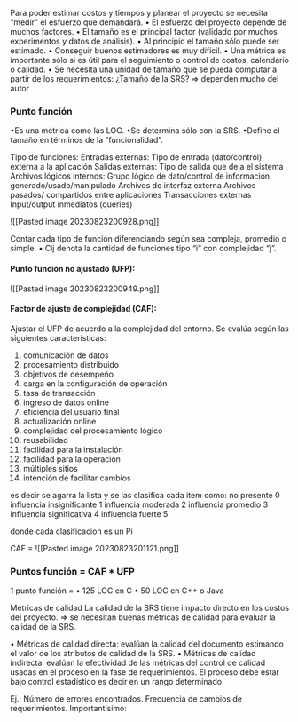 Para poder estimar costos y tiempos y planear el proyecto se necesita “medir” el esfuerzo que demandará.
• El esfuerzo del proyecto depende de muchos factores.
• El tamaño es el principal factor (validado por muchos experimentos y datos de análisis).
• Al principio el tamaño sólo puede ser estimado.
• Conseguir buenos estimadores es muy difícil.
• Una métrica es importante sólo si es útil para el seguimiento o control de costos, calendario o calidad.
• Se necesita una unidad de tamaño que se pueda computar a partir de los requerimientos:
¿Tamaño de la SRS? => dependen mucho del autor

### Punto función
•Es una métrica como las LOC.
•Se determina sólo con la SRS.
•Define el tamaño en términos de la “funcionalidad”.

Tipo de funciones:
	Entradas externas:
		Tipo de entrada (dato/control) externa a la aplicación
	Salidas externas:
		Tipo de salida que deja el sistema
	Archivos lógicos internos:
		Grupo lógico de dato/control de información generado/usado/manipulado
	Archivos de interfaz externa
		Archivos pasados/ compartidos entre aplicaciones
	Transacciones externas
	Input/output inmediatos (queries)


![[Pasted image 20230823200928.png]]

Contar cada tipo de función diferenciando según sea compleja, promedio o simple.
• Cij denota la cantidad de funciones tipo “i” con complejidad “j”.
#### Punto función no ajustado (UFP):

![[Pasted image 20230823200949.png]]

#### Factor de ajuste de complejidad (CAF):
Ajustar el UFP de acuerdo a la complejidad del entorno. Se evalúa según las siguientes características:
1. comunicación de datos
2. procesamiento distribuido
3. objetivos de desempeño
4. carga en la configuración de operación
5. tasa de transacción
6. ingreso de datos online
7. eficiencia del usuario final
8. actualización online
9. complejidad del procesamiento lógico
10. reusabilidad
11. facilidad para la instalación
12. facilidad para la operación
13. múltiples sitios
14. intención de facilitar cambios

es decir se agarra la lista y se las clasifica cada item como:
	no presente                             0
	influencia insignificante           1
	influencia moderada               2
	influencia promedio                3
	influencia significativa             4
	influencia fuerte                      5

donde cada clasificacion es un Pi

CAF = ![[Pasted image 20230823201121.png]]

### Puntos función = CAF * UFP

1 punto función =
• 125 LOC en C
	• 50 LOC en C++ o Java

Métricas de calidad
La calidad de la SRS tiene impacto directo en los costos del proyecto.
=> se necesitan buenas métricas de calidad para evaluar la calidad de la SRS.

• Métricas de calidad directa: evalúan la calidad del documento estimando el
valor de los atributos de calidad de la SRS.
• Métricas de calidad indirecta: evalúan la efectividad de las métricas del
control de calidad usadas en el proceso en la fase de requerimientos. 
El proceso debe estar bajo control estadístico es decir en un rango determinado

Ej.: Número de errores encontrados.
Frecuencia de cambios de requerimientos. Importantísimo:
